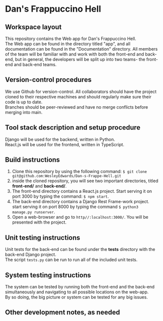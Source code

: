 # Dan's Frappuccino Hell

## Workspace layout

This repository contains the Web app for Dan's Frappuccino Hell.\
The Web app can be found in the directory titled "app", and all documentation can be found in the "Documentation" directory.
All members of the team will be familiar with and work with both the front-end and back-end, but in general, the developers will be split up into two teams- the front-end and back-end teams.

## Version-control procedures

We use Github for version-control. All collaborators should have the project cloned to their respective machines and should regularly make sure their code is up to date.\
Branches should be peer-reviewed and have no merge conflicts before merging into main.

## Tool stack description and setup procedure

Django will be used for the backend, written in Python.\
React.js will be used for the frontend, written in TypeScript.

## Build instructions

1. Clone this repository by using the following command: `$ git clone git@github.com:WesleyEdwards/Dan-s-Frappe-Hell.git`
2. inside the cloned repository, you will see two important directories, titled <b>front-end/</b> and <b>back-end/</b>.
3. The front-end directory contains a React.js project. Start serving it on port 3000 by typing the command: `$ npm start`.
4. The back-end directory contains a Django Rest Frame-work project. start serving it on port 8000 by typing the command `$ python3 manage.py runserver`.
5. Open a web-browser and go to `http//:localhost:3000/`. You will be presented with the project.

## Unit testing instructions

Unit tests for the back-end can be found under the <b>tests</b> directory with the back-end Django project.\
The script `tests.py` can be run to run all of the included unit tests.

## System testing instructions

The system can be tested by running both the front-end and the back-end simultaneously and navigating to all possible locations on the web-app.\
By so doing, the big picture or system can be tested for any big issues.

## Other development notes, as needed
